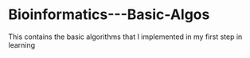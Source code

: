 # Bioinformatics---Basic-Algos
This contains the basic algorithms that I implemented in my first step in learning
